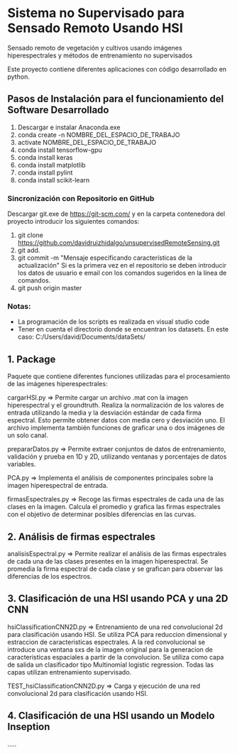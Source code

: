 # Sistema no Supervisado para Sensado Remoto Usando HSI
Sensado remoto de vegetación y cultivos usando imágenes hiperespectrales y métodos de entrenamiento no supervisados

Este proyecto contiene diferentes aplicaciones con código desarrollado en python.

## Pasos de Instalación para el funcionamiento del Software Desarrollado
1. Descargar e instalar Anaconda.exe
2. conda create -n NOMBRE_DEL_ESPACIO_DE_TRABAJO
3. activate NOMBRE_DEL_ESPACIO_DE_TRABAJO
4. conda install tensorflow-gpu
5. conda install keras
6. conda install matplotlib
7. conda install pylint
8. conda install scikit-learn

### Sincronización con Repositorio en GitHub
Descargar git.exe de https://git-scm.com/ y en la carpeta contenedora del proyecto introducir los siguientes comandos:
1. git clone https://github.com/davidruizhidalgo/unsupervisedRemoteSensing.git
2. git add.
3. git commit -m "Mensaje especificando características de la actualización"
        Si es la primera vez en el repositorio se deben introducir los datos de usuario e email con los comandos 
        sugeridos en la línea de comandos. 
4. git push origin master
### Notas: 
- La programación de los scripts es realizada en visual studio code
- Tener en cuenta el directorio donde se encuentran los datasets. En este caso: C:/Users/david/Documents/dataSets/
## 1. Package
Paquete que contiene diferentes funciones utilizadas para el procesamiento de las imágenes hiperespectrales:

cargarHSI.py => Permite cargar un archivo .mat con la imagen hiperespectral y el groundtruth. Realiza la normalización de los valores de entrada utilizando la media y la desviación estándar de cada firma espectral. Esto permite obtener datos con media cero y desviación uno. El archivo implementa también funciones de graficar una o dos imágenes de un solo canal.

prepararDatos.py => Permite extraer conjuntos de datos de entrenamiento, validación y prueba en 1D y 2D, utilizando ventanas y porcentajes de datos variables.

PCA.py => Implementa el análisis de componentes principales sobre la imagen hiperespectral de entrada.

firmasEspectrales.py => Recoge las firmas espectrales de cada una de las clases en la imagen. Calcula el promedio y grafica las firmas espectrales con el objetivo de determinar posibles diferencias en las curvas. 

## 2. Análisis de firmas espectrales 
analisisEspectral.py => Permite realizar el análisis de las firmas espectrales de cada una de las clases presentes en la imagen hiperespectral. Se promedia la firma espectral de cada clase y se grafican para observar las diferencias de los espectros.
## 3. Clasificación de una HSI usando PCA y una 2D CNN
hsiClassificationCNN2D.py => Entrenamiento de una  red convolucional 2d para clasificación usando HSI. Se utiliza PCA para reduccion dimensional y estraccion de caracteristicas espectrales. A la red convolucional se introduce una ventana sxs de la imagen original para la generacion de caracteristicas espaciales a partir de la convolucion. Se utiliza como capa de salida un clasificador tipo Multinomial logistic regression. Todas las capas utilizan entrenamiento supervisado. 

TEST_hsiClassificationCNN2D.py => Carga y ejecución de una  red convolucional 2d para clasificación usando HSI. 

## 4. Clasificación de una HSI usando un Modelo Inseption
.....